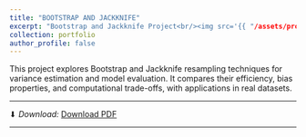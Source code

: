 ```yaml
---
title: "BOOTSTRAP AND JACKKNIFE"
excerpt: "Bootstrap and Jackknife Project<br/><img src='{{ "/assets/projects/bootstrap-jackknife/Bootstrap-Jackknife.png" | relative_url }}'>"
collection: portfolio
author_profile: false
---
```


This project explores Bootstrap and Jackknife resampling techniques for variance estimation and model evaluation. It compares their efficiency, bias properties, and computational trade-offs, with applications in real datasets.

---
⬇ *Download:*
<a href='{{ "/assets/projects/bootstrap-jackknife/Bootstrap-Jackknife.pdf" | relative_url }}' download target="_blank" rel="noopener">Download PDF</a>

---